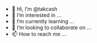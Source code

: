 - 👋 Hi, I’m @takcash
- 👀 I’m interested in ...
- 🌱 I’m currently learning ...
- 💞️ I’m looking to collaborate on ...
- 📫 How to reach me ...

<!---
takcash/takcash is a ✨ special ✨ repository because its `README.md` (this file) appears on your GitHub profile.
You can click the Preview link to take a look at your changes.
--->
